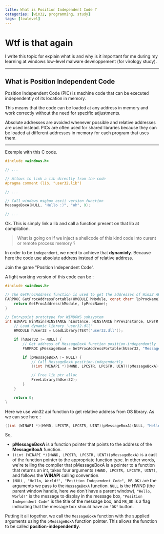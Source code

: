 ```yaml
---
title: What is Position Independent Code ?
categories: [win32, programming, study]
tags: [lowlevel]
---
```


# Wtf is that again

I write this topic for explain what is and why is it important for me during my learning at windows low-level malware developpement (for virology study).

____

## What is Position Independent Code

Position Independent Code (PIC) is machine code that can be executed independently of its location in memory. 

This means that the code can be loaded at any address in memory and work correctly without the need for specific adjustments.

Absolute addresses are avoided whenever possible and relative addresses are used instead. 
PICs are often used for shared libraries because they can be loaded at different addresses in memory for each program that uses them.

___

Exemple with this C code.

```c
#include <windows.h>

// ...

// Allows to link a lib directly from the code
#pragma comment (lib, "user32.lib")

// ...

// Call windows msgbox ascii version function
MessageBoxA(NULL, "Hello :)", "oh", 0);

// ...

```

Ok. This is simply link a lib and call a function present on that lib at compilation.

> What is going on if we inject a shellcode of this kind code into curent or remote process memory ?

In order to be `independent`, we need to achieve that **dynamicly**. Because here the code use absolute address instead of relative address.

Join the game "Position Independent Code".

A light working version of this code can be :

```c
#include <windows.h>

// The GetProcAddress function is used to get the addresses of Win32 API functions
FARPROC GetProcAddressPortable(HMODULE hModule, const char* lpProcName) {
    return GetProcAddress(hModule, lpProcName);
}

// Entrypoint prototype for WINDOWS subsystem
int WINAPI WinMain(HINSTANCE hInstance, HINSTANCE hPrevInstance, LPSTR lpCmdLine, int nCmdShow) {
    // Load dynamic library 'user32.dll'
    HMODULE hUser32 = LoadLibrary(TEXT("user32.dll"));

    if (hUser32 != NULL) {
        // Get address of MessageBoxA function position-independently
        FARPROC pMessageBoxA = GetProcAddressPortable(hUser32, "MessageBoxA");

        if (pMessageBoxA != NULL) {
            // Call MessageBoxA position-independently
            ((int (WINAPI *)(HWND, LPCSTR, LPCSTR, UINT))pMessageBoxA)(NULL, "Hello, World!", "Position Independent Code", MB_OK);

            // Free lib ptr alloc
            FreeLibrary(hUser32);
        }
    }

    return 0;
}
```

Here we use win32 api function to get relative address from OS library. As we can see here :

```c
((int (WINAPI *)(HWND, LPCSTR, LPCSTR, UINT))pMessageBoxA)(NULL, "Hello, World!", "Position Independent Code", MB_OK);
```

So,

- **pMessageBoxA** is a function pointer that points to the address of the **MessageBoxA** function.
- `((int (WINAPI *)(HWND, LPCSTR, LPCSTR, UINT))pMessageBoxA)` is a cast of the function pointer to the appropriate function type. In other words, we're telling the compiler that pMessageBoxA is a pointer to a function that returns an int, takes four arguments `(HWND, LPCSTR, LPCSTR, UINT)`, and follows the **WINAPI** calling convention.
- `(NULL, "Hello, World!", "Position Independent Code", MB_OK)` are the arguments we pass to the `MessageBoxA` function. `NULL` is the HWND (the parent window handle, here we don't have a parent window), `"Hello, World!"` is the message to display in the message box, `"Position Independent Code"` is the title of the message box, and `MB_OK` is a flag indicating that the message box should have an `"OK"` button.

Putting it all together, we call the `MessageBoxA` function with the supplied arguments using the `pMessageBoxA` function pointer. This allows the function to be called **position-independently**.

